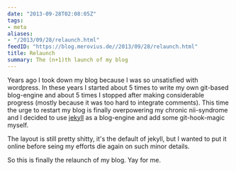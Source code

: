 ```yaml
---
date: "2013-09-28T02:08:05Z"
tags:
- meta
aliases:
- "/2013/09/28/relaunch.html"
feedID: "https://blog.merovius.de//2013/09/28/relaunch.html"
title: Relaunch
summary: The (n+1)th launch of my blog
---
```


Years ago I took down my blog because I was so unsatisfied with
wordpress. In these years I started about 5 times to write my own
git-based blog-engine and about 5 times I stopped after making
considerable progress (mostly because it was too hard to integrate
comments). This time the urge to restart my blog is finally
overpowering my chronic nii-syndrome and I decided to use
[jekyll](http://jekyllrb.com/) as a blog-engine and add some git-hook-magic myself.

The layout is still pretty shitty, it's the default of jekyll, but I
wanted to put it online before seing my efforts die again on such
minor details.

So this is finally the relaunch of my blog. Yay for me.

